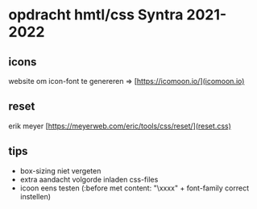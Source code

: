 # opdracht hmtl/css Syntra 2021-2022

## icons

website om icon-font te genereren => [https://icomoon.io/](icomoon.io)

## reset

erik meyer [https://meyerweb.com/eric/tools/css/reset/](reset.css)

## tips

- box-sizing niet vergeten
- extra aandacht volgorde inladen css-files
- icoon eens testen (:before met content: "\xxxx" + font-family correct instellen)
